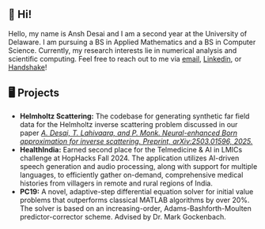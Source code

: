 ## 👋 Hi!
Hello, my name is Ansh Desai and I am a second year at the University of Delaware. I am pursuing a BS in Applied Mathematics and a BS in Computer Science. Currently, my research interests lie in numerical analysis and scientific computing. Feel free to reach out to me via <a href="mailto:adesai@udel.edu">email</a>, <a href="https://www.linkedin.com/in/ansh-desai-444145250/" rel="external">Linkedin</a>, or <a href="https://udel.joinhandshake.com/stu/users/49917011" rel="external">Handshake</a>!  
## 🖥 Projects
<ul>
  <li> <strong>Helmholtz Scattering:</strong> The codebase for generating synthetic far field data for the Helmholtz inverse scattering problem discussed in our paper
<em><a href="https://arxiv.org/abs/2503.01596" target="_blank">
      A. Desai, T. Lahivaara, and P. Monk. Neural-enhanced Born approximation for inverse scattering. Preprint, arXiv:2503.01596, 2025.</a></em>
  <li> <strong>HealthIndia:</strong> Earned second place for the Telmedicine & AI in LMICs challenge at HopHacks Fall 2024. The application utilizes AI-driven speech generation and audio processing, along with support for multiple languages, to efficiently gather on-demand, comprehensive medical histories from villagers in remote and rural regions of India.</li>
  <li> <strong>PC19:</strong> A novel, adaptive-step differential equation solver for initial value problems that outperforms classical MATLAB algorithms by over 20%. The solver is based on an increasing-order, Adams-Bashforth-Moulten predictor-corrector scheme. Advised by Dr. Mark Gockenbach.
</ul>
<!---
AnshDesai1/AnshDesai1 is a ✨ special ✨ repository because its `README.md` (this file) appears on your GitHub profile.
You can click the Preview link to take a look at your changes.
--->
